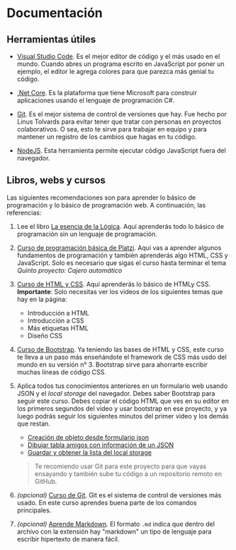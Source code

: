 # Documentación

## Herramientas útiles

- [Visual Studio Code](https://code.visualstudio.com/). Es el mejor editor de código y el más usado en el mundo. Cuando abres un programa escrito en JavaScript por poner un ejemplo, el editor le agrega colores para que parezca más genial tu código.

- [.Net Core](https://dotnet.microsoft.com/download/thank-you/dotnet-sdk-2.2.301-windows-x64-installer). Es la plataforma que tiene Microsoft para construir aplicaciones usando el lenguaje de programación C#.

- [Git](https://git-scm.com/download/win). Es el mejor sistema de control de versiones que hay. Fue hecho por Linus Tolvards para evitar tener que tratar con personas en proyectos colaborativos. O sea, esto te sirve para trabajar en equipo y para mantener un registro de los cambios que hagas en tu código.

- [NodeJS](https://nodejs.org/dist/v10.16.0/node-v10.16.0-x64.msi). Esta herramienta permite ejecutar código JavaScript fuera del navegador. 

## Libros, webs y cursos

Las siguientes recomendaciones son para aprender lo básico de programación y lo básico de programación web. A continuación, las referencias:

1. Lee el libro [La esencia de la Lógica](https://clasew.jimdo.com/app/download/6632237854/Omar+Trejos+Buritic%C3%A1+-+La+Esencia+de+la+Logica+de+Programaci%C3%B3n.pdf?t=1377395454). Aquí aprenderás todo lo básico de programación sin un lenguaje de programación.

2. [Curso de programación básica de Platzi](https://platzi.com/programacion). Aquí vas a aprender algunos fundamentos de programación y también aprenderás algo HTML, CSS y JavaScript. Solo es necesario que sigas el curso hasta terminar el tema *Quinto proyecto: Cajero automático*

3. [Curso de HTML y CSS](https://es.khanacademy.org/computing/computer-programming/html-css). Aquí aprenderás lo básico de HTMLy CSS. **Importante**: Solo necesitas ver los videos de los siguientes temas que hay en la página:

    - Introducción a HTML
    - Introducción a CSS
    - Más etiquetas HTML
    - Diseño CSS

4. [Curso de Bootstrap](https://www.youtube.com/watch?v=nug1pMke-y4&list=PLhSj3UTs2_yWTKvu1Aq3xUhzIJNBZ3MFW). Ya teniendo las bases de HTML y CSS, este curso te lleva a un paso más enseñándote el framework de CSS más usdo del mundo en su versión n° 3. Bootstrap sirve para ahorrarte escribir muchas líneas de código CSS.

5. Aplica todos tus conocimientos anteriores en un formulario web usando JSON y el *local storage* del navegador. Debes saber Bootstrap para seguir este curso. Debes copiar el código HTML que ves en su editor en los primeros segundos del video y usar bootstrap en ese proyecto, y ya luego podrás seguir los siguientes minutos del primer video y los demás que restan.

    - [Creación de objeto desde formulario json](https://www.youtube.com/watch?v=Tj2EuBHN5bQ)
    - [Dibujar tabla amigos con información de un JSON](https://www.youtube.com/watch?v=ww99RandZlo)
    - [Guardar y obtener la lista del local storage](https://www.youtube.com/watch?v=XUHYQEJhVzs)

    > Te recomiendo usar Git para este proyecto para que vayas ensayando y también sube tu código a un repositorio remoto en GitHub.


5. *(opcional)* [Curso de Git](https://www.youtube.com/watch?v=jSJ8xhKtfP4&list=PLTd5ehIj0goMCnj6V5NdzSIHBgrIXckGU). Git es el sistema de control de versiones más usado. En este curso aprendes buena parte de los comandos principales.

6. *(opcional)* [Aprende Markdown](https://markdown.es/). El formato `.md` indica que dentro del archivo con la extensión hay "markdown" un tipo de lenguaje para escribir hipertexto de manera fácil.
